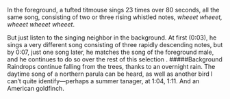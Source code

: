 In the foreground, a tufted titmouse sings 23 times over 80 seconds, all the same song, consisting of two or three rising whistled notes, _wheeet wheeet, wheeet wheeet wheeet_. 

But just listen to the singing neighbor in the background. At first (0:03), he sings a very different song consisting of three rapidly descending notes, but by 0:07, just one song later, he matches the song of the foreground male, and he continues to do so over the rest of this selection
.
#####Background
Raindrops continue falling from the trees, thanks to an overnight rain. The daytime song of a northern parula can be heard, as well as another bird I can’t quite identify—perhaps a summer tanager, at 1:04, 1:11. And an American goldfinch.
